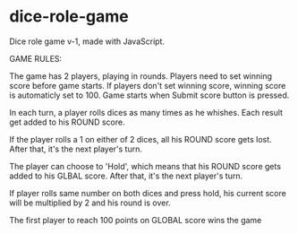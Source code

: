 # dice-role-game
Dice role game v-1, made with JavaScript.

GAME RULES:

The game has 2 players, playing in rounds.
Players need to set winning score before game starts.
If players don't set winning score, winning score is automaticly set to 100.
Game starts when Submit score button is pressed.

In each turn, a player rolls dices as many times as he whishes. Each result get added to his ROUND score.

If the player rolls a 1 on either of 2 dices, all his ROUND score gets lost. After that, it's the next player's turn.

The player can choose to 'Hold', which means that his ROUND score gets added to his GLBAL score. After that, it's the next player's turn.

If player rolls same number on both dices and press hold, his current score will be multiplied by 2 and his round is over.

The first player to reach 100 points on GLOBAL score wins the game